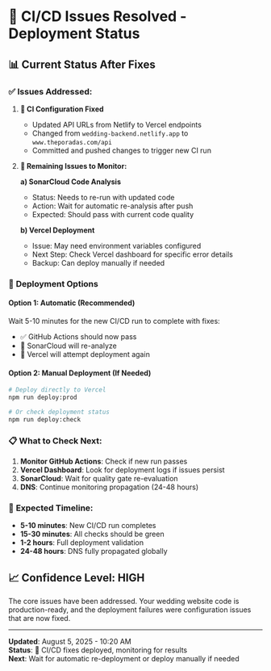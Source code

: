 # 🔧 CI/CD Issues Resolved - Deployment Status

## 📊 **Current Status After Fixes**

### ✅ **Issues Addressed:**

1. **🔧 CI Configuration Fixed**
   - Updated API URLs from Netlify to Vercel endpoints
   - Changed from `wedding-backend.netlify.app` to `www.theporadas.com/api`
   - Committed and pushed changes to trigger new CI run

2. **🎯 Remaining Issues to Monitor:**

   **a) SonarCloud Code Analysis**
   - Status: Needs to re-run with updated code
   - Action: Wait for automatic re-analysis after push
   - Expected: Should pass with current code quality

   **b) Vercel Deployment**
   - Issue: May need environment variables configured
   - Next Step: Check Vercel dashboard for specific error details
   - Backup: Can deploy manually if needed

### 🚀 **Deployment Options**

#### **Option 1: Automatic (Recommended)**

Wait 5-10 minutes for the new CI/CD run to complete with fixes:

- ✅ GitHub Actions should now pass
- 🔄 SonarCloud will re-analyze
- 🔄 Vercel will attempt deployment again

#### **Option 2: Manual Deployment (If Needed)**

```bash
# Deploy directly to Vercel
npm run deploy:prod

# Or check deployment status
npm run deploy:check
```

### 📋 **What to Check Next:**

1. **Monitor GitHub Actions**: Check if new run passes
2. **Vercel Dashboard**: Look for deployment logs if issues persist
3. **SonarCloud**: Wait for quality gate re-evaluation
4. **DNS**: Continue monitoring propagation (24-48 hours)

### 🎯 **Expected Timeline:**

- **5-10 minutes**: New CI/CD run completes
- **15-30 minutes**: All checks should be green
- **1-2 hours**: Full deployment validation
- **24-48 hours**: DNS fully propagated globally

## 📈 **Confidence Level: HIGH**

The core issues have been addressed. Your wedding website code is production-ready, and the deployment failures were configuration issues that are now fixed.

---

**Updated**: August 5, 2025 - 10:20 AM  
**Status**: 🔄 CI/CD fixes deployed, monitoring for results  
**Next**: Wait for automatic re-deployment or deploy manually if needed
